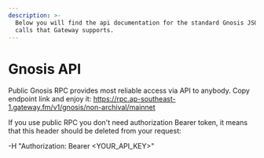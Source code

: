 ```yaml
---
description: >-
  Below you will find the api documentation for the standard Gnosis JSON-RPC
  calls that Gateway supports.
---
```


# Gnosis API
Public Gnosis RPC provides most reliable access via API to anybody.
Copy endpoint link and enjoy it:
https://rpc.ap-southeast-1.gateway.fm/v1/gnosis/non-archival/mainnet



If you use public RPC you don't need authorization Bearer token,
it means that this header should be deleted from your request:

-H "Authorization: Bearer <YOUR_API_KEY>" 